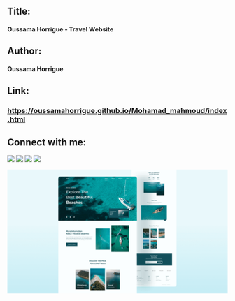 ## Title:
<h4>Oussama Horrigue - Travel Website</h4>

## Author:
<h4>Oussama Horrigue</h4>

## Link:
<a href="https://oussamahorrigue.github.io/Mohamad_mahmoud/index.html" target="_blank"><h3>https://oussamahorrigue.github.io/Mohamad_mahmoud/index.html</h3></a>


## Connect with me:
<p align="left">

<a href = "https://www.linkedin.com/in/oussama-horrigue-69624b1b7/"><img src="https://img.icons8.com/fluent/48/000000/linkedin.png"/></a>
<a href = "https://twitter.com/OussamaHorrig"><img src="https://img.icons8.com/fluent/48/000000/twitter.png"/></a>
<a href = "https://www.instagram.com/oussamahorrigue/"><img src="https://img.icons8.com/fluent/48/000000/instagram-new.png"/></a>
<a href = "https://www.facebook.com/oussama.horrigue"><img src="https://img.icons8.com/fluent/48/000000/facebook.png"/></a>

</p>



![travel-website](/preview.png)
